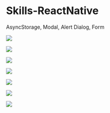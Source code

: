 # Skills-ReactNative
AsyncStorage, Modal, Alert Dialog, Form <br>

<img src="https://raw.githubusercontent.com/Arcangel1994/Skills-ReactNative/master/NiceQuotes/assets/Screenshot/Screenshot_20190508_130403_host.exp.exponent.jpg" /> <br>

<img src="https://raw.githubusercontent.com/Arcangel1994/Skills-ReactNative/master/NiceQuotes/assets/Screenshot/Screenshot_20190508_130612_host.exp.exponent.jpg" /> <br>

<img src="https://raw.githubusercontent.com/Arcangel1994/Skills-ReactNative/master/NiceQuotes/assets/Screenshot/Screenshot_20190508_130620_host.exp.exponent.jpg" /> <br>

<img src="https://raw.githubusercontent.com/Arcangel1994/Skills-ReactNative/master/NiceQuotes/assets/Screenshot/Screenshot_20190508_131200_host.exp.exponent.jpg" /> <br>

<img src="https://raw.githubusercontent.com/Arcangel1994/Skills-ReactNative/master/NiceQuotes/assets/Screenshot/Screenshot_20190508_131209_host.exp.exponent.jpg" /> <br>

<img src="https://raw.githubusercontent.com/Arcangel1994/Skills-ReactNative/master/NiceQuotes/assets/Screenshot/Screenshot_20190508_131217_host.exp.exponent.jpg" /> <br>

<img src="https://raw.githubusercontent.com/Arcangel1994/Skills-ReactNative/master/NiceQuotes/assets/Screenshot/Screenshot_20190508_131227_host.exp.exponent.jpg" /> <br>
